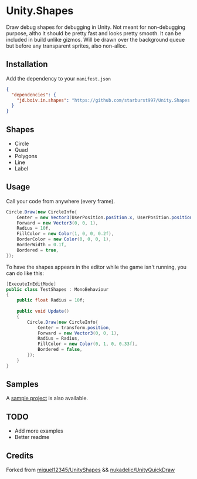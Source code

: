 # Unity.Shapes

Draw debug shapes for debugging in Unity. Not meant for non-debugging purpose, altho it should be pretty fast and looks pretty smooth. It can be included in build unlike gizmos. Will be drawn over the background queue but before any transparent sprites, also non-alloc.

## Installation

Add the dependency to your `manifest.json`

```json
{
  "dependencies": {
    "jd.boiv.in.shapes": "https://github.com/starburst997/Unity.Shapes.git"
  }
}
```

## Shapes

- Circle
- Quad
- Polygons
- Line
- Label

## Usage

Call your code from anywhere (every frame).

```csharp
Circle.Draw(new CircleInfo{
    Center = new Vector3(UserPosition.position.x, UserPosition.position.y, 0),
    Forward = new Vector3(0, 0, 1),
    Radius = 10f,
    FillColor = new Color(1, 0, 0, 0.2f),
    BorderColor = new Color(0, 0, 0, 1),
    BorderWidth = 0.1f,
    Bordered = true,
});
```

To have the shapes appears in the editor while the game isn't running, you can do like this:

```csharp
[ExecuteInEditMode]
public class TestShapes : MonoBehaviour
{
    public float Radius = 10f;
    
    public void Update()
    {
        Circle.Draw(new CircleInfo{
            Center = transform.position,
            Forward = new Vector3(0, 0, 1),
            Radius = Radius,
            FillColor = new Color(0, 1, 0, 0.33f),
            Bordered = false,
        });
    }
}
```

## Samples

A [sample project](https://github.com/starburst997/Unity.Shapes/tree/main/Samples~/Shapes%20Sample) is also available.

## TODO

- Add more examples
- Better readme

## Credits

Forked from [miguel12345/UnityShapes](https://github.com/miguel12345/UnityShapes) && [nukadelic/UnityQuickDraw](https://github.com/nukadelic/UnityQuickDraw)